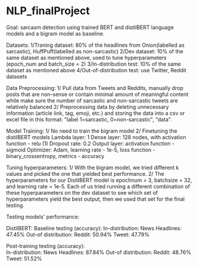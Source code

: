 # NLP_finalProject
Goal: sarcasm detection using trained BERT and distilBERT language models and a bigram model as baseline.

Datasets: 
1/Traning dataset: 80% of the headlines from Onion(labelled as sarcastic), HuffPuff(labelled as non-sarcastic)
2/Dev dataset: 10% of the same dataset as mentioned above, used to tune hyperparameters (epoch_num and batch_size = 2)
3/In-distribution test: 10% of the same dataset as mentioned above
4/Out-of-distribution test: use Twitter, Reddit datasets


Data Preprocessing:
1/ Pull data from Tweets and Reddits, manually drop posts that are non-sense or contain minimal amount of meaningful content while make sure the number of sarcastic and non-sarcastic tweets are relatively balanced
2/ Preprocessing data by deleting unnecessary information (article link, tag, emoji, etc.)
and storing the data into a csv or excel file in this format: "label 1=sarcastic, 0=non-sarcastic", "data".

Model Training:
1/ No need to train the bigram model
2/ Finetuning the distilBERT models
   Lambda layer: 1
   Dense layer: 128 nodes, with activation function - relu (1)
   Dropout rate: 0.2
   Output layer: activation function - sigmoid
   Optimizer: Adam, learning rate - 1e-5, loss function - binary_crossentropy, metrics - accuracy
   

Tuning hyperparameters:
1/ With the bigram model, we tried different k values and picked the one that yielded best performance.
2/ The hyperparameters for our DistilBERT model is epochnum = 3, batchsize = 32, and learning rate = 1e-5. Each of us tried running a different combination of these hyperparameters on the dev dataset to 
see which set of hyperparameters yield the best output, then we used that set for the final testing. 


Testing models' performance:

DistilBERT:
  Baseline testing (accuracy): 
    In-distribution:
      News Headlines: 47.45%
    Out-of distribution:
      Reddit: 50.94%
      Tweet: 47.79%
      
  Post-training testing (accuracy):    
    In-distribution:
      News Headlines: 87.84%
    Out-of distribution:
      Reddit: 48.76%
      Tweet: 51.52%



